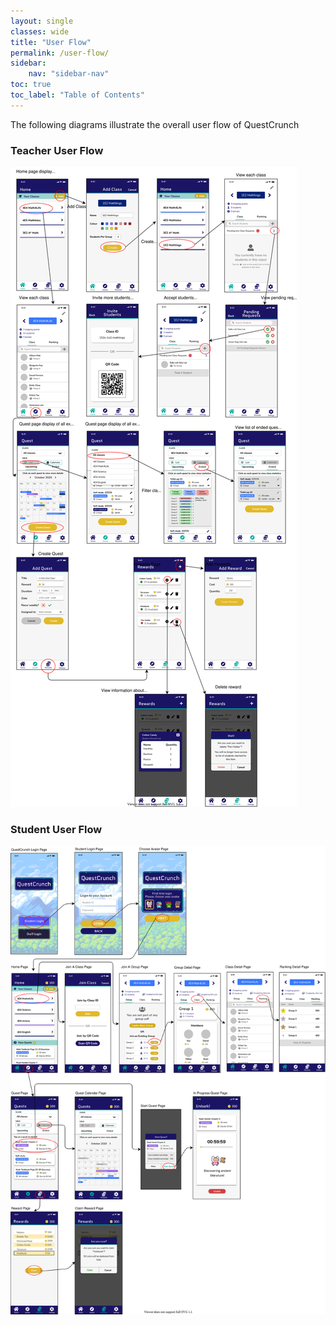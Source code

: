 ```yaml
---
layout: single
classes: wide
title: "User Flow"
permalink: /user-flow/
sidebar:
    nav: "sidebar-nav"
toc: true
toc_label: "Table of Contents"
--- 
```


The following diagrams illustrate the overall user flow of QuestCrunch

### Teacher User Flow
![](../images/wireframe-teacher.svg)

### Student User Flow
![](../images/wireframe-student.svg)

